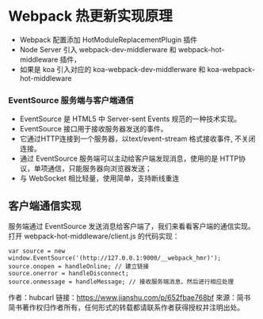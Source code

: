 # Webpack 热更新实现原理

- Webpack 配置添加 HotModuleReplacementPlugin 插件
- Node Server 引入 webpack-dev-middlerware 和 webpack-hot-middleware 插件，
- 如果是 koa 引入对应的 koa-webpack-dev-middlerware 和 koa-webpack-hot-middleware


### EventSource 服务端与客户端通信
- EventSource 是 HTML5 中 Server-sent Events 规范的一种技术实现。
- EventSource 接口用于接收服务器发送的事件。
- 它通过HTTP连接到一个服务器，以text/event-stream 格式接收事件, 不关闭连接。
- 通过 EventSource 服务端可以主动给客户端发现消息，使用的是 HTTP协议，单项通信，只能服务器向浏览器发送；
- 与 WebSocket 相比轻量，使用简单，支持断线重连


## 客户端通信实现

服务端通过 EventSource 发送消息给客户端了，我们来看看客户端的通信实现。打开 webpack-hot-middleware/client.js 的代码实现：

```
var source = new window.EventSource('(http://127.0.0.1:9000/__webpack_hmr)');
source.onopen = handleOnline; // 建立链接
source.onerror = handleDisconnect;
source.onmessage = handleMessage; // 接收服务端消息，然后进行相应处理
```


作者：hubcarl
链接：https://www.jianshu.com/p/652fbae768bf
來源：简书
简书著作权归作者所有，任何形式的转载都请联系作者获得授权并注明出处。
